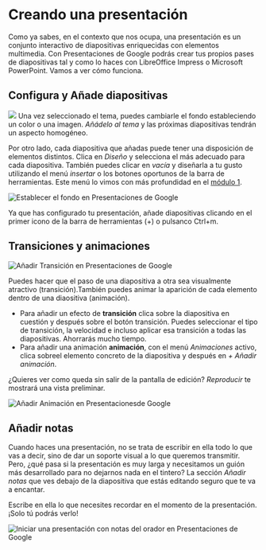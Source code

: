 # Creando una presentación

Como ya sabes, en el contexto que nos ocupa, una presentación es un conjunto interactivo de diapositivas enriquecidas con elementos multimedia. Con Presentaciones de Google podrás crear tus propios pases de diapositivas tal y como lo haces con LibreOffice Impress o Microsoft PowerPoint. Vamos a ver cómo funciona.

## Configura y Añade diapositivas

![](https://catedu.gitbooks.io/trabajo-colaborativo-con-google-drive/content/images/128px-Fondo,_Diseño_y_Tema_en_Presentaciones_de_Google.png) Una vez seleccionado el tema, puedes cambiarle el fondo estableciendo un color o una imagen. *Añádelo al tema* y las próximas diapositivas tendrán un aspecto homogéneo.

Por otro lado, cada diapositiva que añadas puede tener una disposición de elementos distintos. Clica en *Diseño* y selecciona el más adecuado para cada diapositiva. También puedes clicar en *vacía* y diseñarla a tu gusto utilizando el menú *insertar* o los botones oportunos de la barra de herramientas. Este menú lo vimos con más profundidad en el [módulo 1](el-menu-insertar.md).

![Establecer el fondo en Presentaciones de Google](https://catedu.gitbooks.io/trabajo-colaborativo-con-google-drive/content/images/Establecer_Fondo_en_Presentaciones_de_Google.png)

Ya que has configurado tu presentación, añade diapositivas clicando en el primer icono de la barra de herramientas (+) o pulsanco Ctrl+m.


## Transiciones y animaciones

![Añadir Transición en Presentaciones de Google](https://catedu.gitbooks.io/trabajo-colaborativo-con-google-drive/content/images/Añadir_Transición_en_Presentaciones_de_Google.png)

Puedes hacer que el paso de una diapositiva a otra sea visualmente atractivo (transición).También puedes animar la aparición de cada elemento dentro de una diaositiva (animación).

* Para añadir un efecto de **transición** clica sobre la diapositiva en cuestión y después sobre el botón transición. Puedes seleccionar el tipo de transición, la velocidad e incluso aplicar esa transición a todas las diapositivas. Ahorrarás mucho tiempo.
* Para añadir una animación **animación**, con el menú *Animaciones* activo, clica sobreel elemento concreto de la diapositiva y después en *+ Añadir animación*.

¿Quieres ver como queda sin salir de la pantalla de edición? *Reproducir* te mostrará una vista preliminar.

![Añadir Animación en Presentacionesde Google](https://catedu.gitbooks.io/trabajo-colaborativo-con-google-drive/content/images/Añadir_Animación_en_Presentaciones_de_Google.png)

## Añadir notas

Cuando haces una presentación, no se trata de escribir en ella todo lo que vas a decir, sino de dar un soporte visual a lo que queremos transmitir. Pero, ¿qué pasa si la presentación es muy larga y necesitamos un guión más desarrollado para no dejarnos nada en el tintero? La sección *Añadir notas* que ves debajo de la diapositiva que estás editando seguro que te va a encantar.

Escribe en ella lo que necesites recordar en el momento de la presentación. ¡Solo tú podrás verlo!

![Iniciar una presentación con notas del orador en Presentaciones de Google](https://catedu.gitbooks.io/trabajo-colaborativo-con-google-drive/content/images/Iniciar_una_presentación_con_notas_del_orador_en_Presentaciones_de_Google.png)

<!--
{% youtube %}https://www.youtube.com/watch?v=2TL2BpDQiXU{% endyoutube %}
-->
